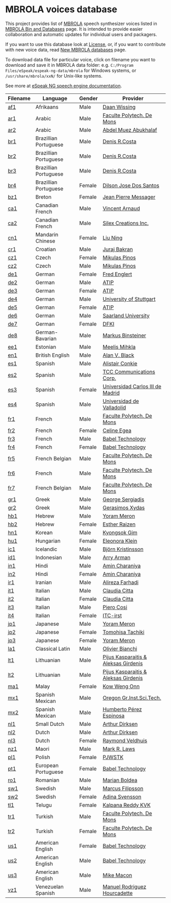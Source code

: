 # MBROLA voices database

This project provides list of [MBROLA](http://tcts.fpms.ac.be/synthesis/mbrola.html) speech synthesizer voices listed in [MBROLA Bin and Databases](http://www.tcts.fpms.ac.be/synthesis/mbrola/mbrcopybin.html) page. It is intended to provide easier collaboration and automatic updates for individual users and packagers.

If you want to use this database look at [License](LICENSE.md),
or, if you want to contribute with new voice data, read [New MBROLA databases](http://tcts.fpms.ac.be/synthesis/mbrola.html) page.

To download data file for particular voice, click on filename you want to download and save it in MBROLA data folder:
e.g. `C:/Program Files/eSpeak/espeak-ng-data/mbrola` for Windows systems, or `/usr/share/mbrola/xxN/` for Unix-like systems.

See more at [eSpeak NG speech engine documentation](https://github.com/espeak-ng/espeak-ng/blob/master/docs/mbrola.md).

|  Filename                     | Language             | Gender | Provider                                                                     |
|-------------------------------|----------------------|--------|------------------------------------------------------------------------------|
| [af1](/data/af1/af1?raw=true) | Afrikaans            | Male   | [Daan Wissing](mailto:ntldpw@puk.ac.za)                                      |
| [ar1](/data/ar1/ar1?raw=true) | Arabic               | Male   | [Faculte Polytech. De Mons](mailto:mbrola@tcts.fpms.ac.be)                   |
| [ar2](/data/ar2/ar2?raw=true) | Arabic               | Male   | [Abdel Muez Abukhalaf](mailto:amuez@sedco-online.com)                        |
| [br1](/data/br1/br1?raw=true) | Brazillian Portuguese| Male   | [Denis R.Costa](mailto:dcosta@ams.com.br)                                    |
| [br2](/data/br2/br2?raw=true) | Brazillian Portuguese| Male   | [Denis R.Costa](mailto:dcosta@micropower.com.br)                             |
| [br3](/data/br3/br3?raw=true) | Brazillian Portuguese| Male   | [Denis R.Costa](mailto:dcosta@micropower.com.br)                             |
| [br4](/data/br4/br4?raw=true) | Brazillian Portuguese| Female | [Dilson Jose Dos Santos](mailto:dilson-jose.santos@serpro.gov.br)            |
| [bz1](/data/bz1/bz1?raw=true) | Breton               | Female | [Jean Pierre Messager](mailto:Jean-Pierre.Messager@enssat.fr)                |
| [ca1](/data/ca1/ca1?raw=true) | Canadian French      | Male   | [Vincent Arnaud](http://www.smithware.ca/qcmbrola/)                          |
| [ca2](/data/ca2/ca2?raw=true) | Canadian French      | Male   | [Silex Creations Inc.](mailto:lanctot@silexcreations.com)                    |
| [cn1](/data/cn1/cn1?raw=true) | Mandarin Chinese     | Female | [Liu Ning](mailto:liuningchine@yahoo.fr)                                     |
| [cr1](/data/cr1/cr1?raw=true) | Croatian             | Male   | [Juraj Bakran](mailto:juraj.bakran@ffzg.hr)                                  |
| [cz1](/data/cz1/cz1?raw=true) | Czech                | Female | [Mikulas Pinos](mailto:pinos@fi.muni.cz)                                     |
| [cz2](/data/cz2/cz2?raw=true) | Czech                | Male   | [Mikulas Pinos](mailto:pinos@fi.muni.cz)                                     |
| [de1](/data/de1/de1?raw=true) | German               | Female | [Fred Englert](mailto:englert@ieee.org)                                      |
| [de2](/data/de2/de2?raw=true) | German               | Male   | [ATIP](mailto:info@atip.de)                                                  |
| [de3](/data/de3/de3?raw=true) | German               | Female | [ATIP](mailto:info@atip.de)                                                  |
| [de4](/data/de4/de4?raw=true) | German               | Male   | [University of Stuttgart](mailto:antje.schweitzer@ims.uni-stuttgart.de)      |
| [de5](/data/de5/de5?raw=true) | German               | Female | [ATIP](mailto:info@atip.de)                                                  |
| [de6](/data/de6/de6?raw=true) | German               | Male   | [Saarland University](mailto:marc.schroeder@dfki.de)                         |
| [de7](/data/de7/de7?raw=true) | German               | Female | [DFKI](mailto:marc.schroeder@dfki.de)                                        |
| [de8](/data/de8/de8?raw=true) | German-Bavarian      | Male   | [Markus Binsteiner](mailto:bairisch.m@rkusiminter.net)                       |
| [ee1](/data/ee1/ee1?raw=true) | Estonian             | Male   | [Meelis Mihkla](mailto:meelis@eki.ee)                                        |
| [en1](/data/en1/en1?raw=true) | British English      | Male   | [Alan V. Black](mailto:awb@cs.cmu.edu)                                       |
| [es1](/data/es1/es1?raw=true) | Spanish              | Male   | [Alistair Conkie](mailto:alistair@liceu.uab.es)                              |
| [es2](/data/es2/es2?raw=true) | Spanish              | Male   | [TCC Communications Corp.](mailto:tcc@tcc.bc.ca)                             |
| [es3](/data/es3/es3?raw=true) | Spanish              | Female | [Universidad Carlos III de Madrid](mailto:jgorosti@ing.uc3m.es)              |
| [es4](/data/es4/es4?raw=true) | Spanish              | Male   | [Universidad de Valladolid](mailto:cesargf@infor.uva.es)                     |
| [fr1](/data/fr1/fr1?raw=true) | French               | Male   | [Faculte Polytech. De Mons](mailto:mbrola@tcts.fpms.ac.be)                   |
| [fr2](/data/fr2/fr2?raw=true) | French               | Female | [Celine Egea](mailto:egea@univ-valenciennes.fr)                              |
| [fr3](/data/fr3/fr3?raw=true) | French               | Male   | [Babel Technology](mailto:pagel@babeltech.com)                               |
| [fr4](/data/fr4/fr4?raw=true) | French               | Female | [Babel Technology](mailto:pagel@babeltech.com)                               |
| [fr5](/data/fr5/fr5?raw=true) | French Belgian       | Male   | [Faculte Polytech. De Mons](mailto:mbrola@tcts.fpms.ac.be)                   |
| [fr6](/data/fr6/fr6?raw=true) | French               | Male   | [Faculte Polytech. De Mons](mailto:mbrola@tcts.fpms.ac.be)                   |
| [fr7](/data/fr7/fr7?raw=true) | French Belgian       | Male   | [Faculte Polytech. De Mons](mailto:mbrola@tcts.fpms.ac.be)                   |
| [gr1](/data/gr1/gr1?raw=true) | Greek                | Male   | [George Sergiadis](mailto:sergiadi@vergina.eng.auth.gr)                      |
| [gr2](/data/gr2/gr2?raw=true) | Greek                | Male   | [Gerasimos Xydas](mailto:gxydas@di.uoa.gr)                                   |
| [hb1](/data/hb1/hb1?raw=true) | Hebrew               | Male   | [Yoram Meron](mailto:meron@gavo.t.u-tokyo.ac.jp)                             |
| [hb2](/data/hb2/hb2?raw=true) | Hebrew               | Female | [Esther Raizen](mailto:er@uts.cc.utexas.edu)                                 |
| [hn1](/data/hn1/hn1?raw=true) | Korean               | Male   | [Kyongsok Gim](mailto:gimgs@asadal.cs.pusan.ac.kr)                           |
| [hu1](/data/hu1/hu1?raw=true) | Hungarian            | Female | [Eleonora Klein](mailto:eleonora45@gmx.net)                                  |
| [ic1](/data/ic1/ic1?raw=true) | Icelandic            | Male   | [Björn Kristinsson](mailto:bjorbjorn@hotmail.com)                            |
| [id1](/data/id1/id1?raw=true) | Indonesian           | Male   | [Arry Arman](mailto:aa@lss.ee.itb.ac.id)                                     |
| [in1](/data/in1/in1?raw=true) | Hindi                | Male   | [Amin Charaniya](mailto:amin@cse.ucsc.edu)                                   |
| [in2](/data/in2/in2?raw=true) | Hindi                | Female | [Amin Charaniya](mailto:amin@cse.ucsc.edu)                                   |
| [ir1](/data/ir1/ir1?raw=true) | Iranian              | Male   | [Alireza Farhadi](mailto:leadstar2k@yahoo.com)                               |
| [it1](/data/it1/it1?raw=true) | Italian              | Male   | [Claudia Citta](mailto:ccitta@hotmail.com)                                   |
| [it2](/data/it2/it2?raw=true) | Italian              | Female | [Claudia Citta](mailto:ccitta@hotmail.com)                                   |
| [it3](/data/it3/it3?raw=true) | Italian              | Male   | [Piero Cosi](mailto:cosi@csrf.pd.cnr.it)                                     |
| [it4](/data/it4/it4?raw=true) | Italian              | Female | [ITC-irst](mailto:gretter@itc.it)                                            |
| [jp1](/data/jp1/jp1?raw=true) | Japanese             | Male   | [Yoram Meron](mailto:meron_y@yahoo.com)                                      |
| [jp2](/data/jp2/jp2?raw=true) | Japanese             | Female | [Tomohisa Tachiki](mailto:tachiki@gmx.de)                                    |
| [jp3](/data/jp3/jp3?raw=true) | Japanese             | Female | [Yoram Meron](mailto:meron_y@yahoo.com)                                      |
| [la1](/data/la1/la1?raw=true) | Classical Latin      | Male   | [Olivier Bianchi](mailto:Olivier.Bianchi@unil.ch)                            |
| [lt1](/data/lt1/lt1?raw=true) | Lithuanian           | Male   | [Pijus Kasparaitis & Aleksas Girdenis](mailto:girdenis@eunet.lt)             |
| [lt2](/data/lt2/lt2?raw=true) | Lithuanian           | Male   | [Pijus Kasparaitis & Aleksas Girdenis](mailto:girdenis@eunet.lt)             |
| [ma1](/data/ma1/ma1?raw=true) | Malay                | Female | [Kow Weng Onn](mailto:kwonn@mimos.my)                                        |
| [mx1](/data/mx1/mx1?raw=true) | Spanish Mexican      | Male   | [Oregon Gr.Inst.Sci.Tech.](mailto:macon@ece.ogi.edu)                         |
| [mx2](/data/mx2/mx2?raw=true) | Spanish Mexican      | Male   | [Humberto Pérez Espinosa](mailto:humbertop@ccc.inaoep.mx)                    |
| [nl1](/data/nl1/nl1?raw=true) | Small Dutch          | Male   | [Arthur Dirksen](mailto:arthur.dirksen@fluency.nl)                           |
| [nl2](/data/nl2/nl2?raw=true) | Dutch                | Male   | [Arthur Dirksen](mailto:arthur.dirksen@fluency.nl)                           |
| [nl3](/data/nl3/nl3?raw=true) | Dutch                | Female | [Raymond Veldhuis](mailto:veldhuis@ipo.tue.nl)                               |
| [nz1](/data/nz1/nz1?raw=true) | Maori                | Male   | [Mark R. Laws](mailto:maaka@kel.otago.ac.nz)                                 |
| [pl1](/data/pl1/pl1?raw=true) | Polish               | Female | [PJWSTK](mailto:krzysztof.szklanny@pjwstk.edu.pl)                            |
| [pt1](/data/pt1/pt1?raw=true) | European Portuguese  | Female | [Babel Technology](mailto:pagel@babeltech.com)                               |
| [ro1](/data/ro1/ro1?raw=true) | Romanian             | Male   | [Marian Boldea](mailto:boldea@utt.ro)                                        |
| [sw1](/data/sw1/sw1?raw=true) | Swedish              | Male   | [Marcus Filipsson](http://www.ling.lu.se/)                                   |
| [sw2](/data/sw2/sw2?raw=true) | Swedish              | Female | [Adina Svensson](mailto:adinas@home.se)                                      |
| [tl1](/data/tl1/tl1?raw=true) | Telugu               | Female | [Kalpana Reddy KVK](mailto:kvk_kalpana@yahoo.com)                            |
| [tr1](/data/tr1/tr1?raw=true) | Turkish              | Male   | [Faculte Polytech. De Mons](mailto:bozkurt@tcts.fpms.ac.be)                  |
| [tr2](/data/tr2/tr2?raw=true) | Turkish              | Female | [Faculte Polytech. De Mons](mailto:bozkurt@tcts.fpms.ac.be)                  |
| [us1](/data/us1/us1?raw=true) | American English     | Female | [Babel Technology](mailto:secr@babeltech.be)                                 |
| [us2](/data/us2/us2?raw=true) | American English     | Male   | [Babel Technology](mailto:secr@babeltech.be)                                 |
| [us3](/data/us3/us3?raw=true) | American English     | Male   | [Mike Macon](mailto:macon@cse.ogi.edu)                                       |
| [vz1](/data/vz1/vz1?raw=true) | Venezuelan Spanish   | Male   | [Manuel Rodriguez Hourcadette](mailto:hourcade@ula.ve)                       |
